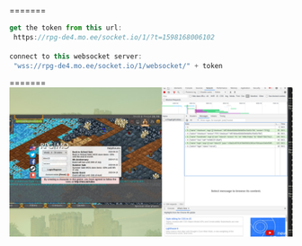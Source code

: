 =======
```javascript
get the token from this url: 
 https://rpg-de4.mo.ee/socket.io/1/?t=1598168006102

connect to this websocket server:
 "wss://rpg-de4.mo.ee/socket.io/1/websocket/" + token
```
=======
![protocol](/ss1.png)

